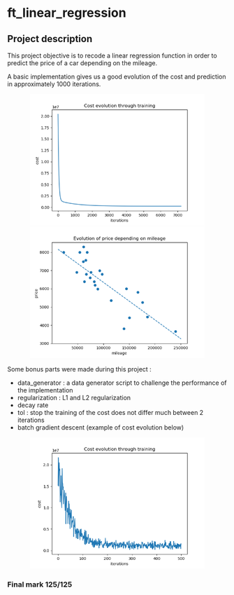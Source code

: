 # ft_linear_regression

## Project description

This project objective is to recode a linear regression function in order to predict the price of a car depending on the mileage.

A basic implementation gives us a good evolution of the cost and prediction in approximately 1000 iterations.

<p align="center">
<img src="imgs/batch_gd.png" alt="drawing" width="400"/>
<img src="imgs/model.png" alt="drawing" width="400"/>
<p/>

Some bonus parts were made during this project :


* data_generator : a data generator script to challenge the performance of the implementation
* regularization : L1 and L2 regularization
* decay rate
* tol : stop the training of the cost does not differ much between 2 iterations
* batch gradient descent (example of cost evolution below)

<p align="center">
<img src="imgs/mini_batch_gd.png" alt="drawing" width="400"/>
<p/>

### Final mark 125/125
